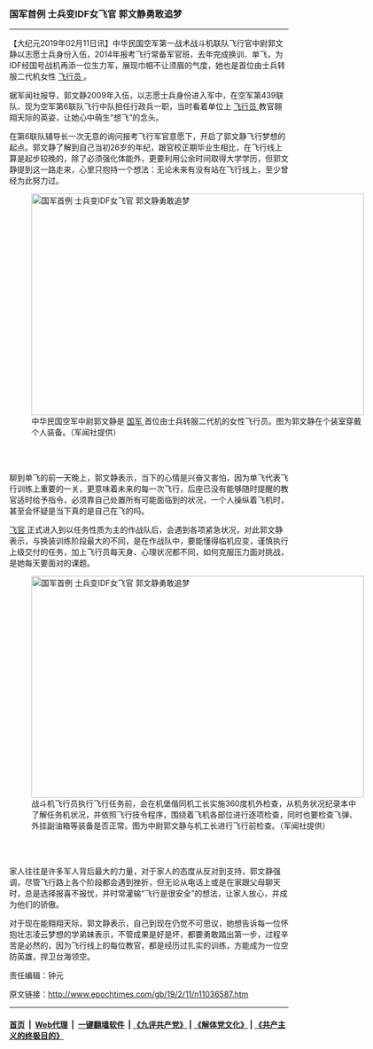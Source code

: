 ### 国军首例 士兵变IDF女飞官 郭文静勇敢追梦
------------------------

<p>
 【大纪元2019年02月11日讯】中华民国空军第一战术战斗机联队飞行官中尉郭文静以志愿士兵身份入伍，2014年报考飞行常备军官班，去年完成换训、单飞，为IDF经国号战机再添一位生力军，展现巾帼不让须眉的气度，她也是首位由士兵转服二代机女性
 <a href="http://www.epochtimes.com/gb/tag/%E9%A3%9E%E8%A1%8C%E5%91%98.html">
  飞行员
 </a>
 。
</p>
<p>
 据军闻社报导，郭文静2009年入伍，以志愿士兵身份进入军中，在空军第439联队、现为空军第6联队飞行中队担任行政兵一职，当时看着单位上
 <a href="http://www.epochtimes.com/gb/tag/%E9%A3%9E%E8%A1%8C%E5%91%98.html">
  飞行员
 </a>
 教官翱翔天际的英姿，让她心中萌生“想飞”的念头。
</p>
<p>
 在第6联队辅导长一次无意的询问报考飞行军官意愿下，开启了郭文静飞行梦想的起点。郭文静了解到自己当初26岁的年纪，跟官校正期毕业生相比，在飞行线上算是起步较晚的，除了必须强化体能外，更要利用公余时间取得大学学历，但郭文静提到这一路走来，心里只抱持一个想法：无论未来有没有站在飞行线上，至少曾经为此努力过。
</p>
<figure class="wp-caption aligncenter" id="attachment_11036623" style="width: 600px">
 <a href="http://i.epochtimes.com/assets/uploads/2019/02/1902102152572378.jpg">
  <img alt="国军首例 士兵变IDF女飞官 郭文静勇敢追梦" class="size-large wp-image-11036623" height="400" src="http://i.epochtimes.com/assets/uploads/2019/02/1902102152572378-600x400.jpg" title="国军首例 士兵变IDF女飞官 郭文静勇敢追梦" width="600"/>
 </a>
 <br/><figcaption class="wp-caption-text">
  中华民国空军中尉郭文静是
  <a href="http://www.epochtimes.com/gb/tag/%E5%9B%BD%E5%86%9B.html">
   国军
  </a>
  首位由士兵转服二代机的女性飞行员。图为郭文静在个装室穿戴个人装备。（军闻社提供）
 </figcaption><br/>
</figure><br/>
<p>
 聊到单飞的前一天晚上，郭文静表示，当下的心情是兴奋又害怕，因为单飞代表飞行训练上重要的一关，更意味着未来的每一次飞行，后座已没有能够随时提醒的教官适时给予指令，必须靠自己处置所有可能面临到的状况，一个人操纵着飞机时，甚至会怀疑是当下真的是自己在飞的吗。
</p>
<p>
 <a href="http://www.epochtimes.com/gb/tag/%E9%A3%9E%E5%AE%98.html">
  飞官
 </a>
 正式进入到以任务性质为主的作战队后，会遇到各项紧急状况，对此郭文静表示，与换装训练阶段最大的不同，是在作战队中，要能懂得临机应变，谨慎执行上级交付的任务，加上飞行员每天身、心理状况都不同，如何克服压力面对挑战，是她每天要面对的课题。
</p>
<figure class="wp-caption aligncenter" id="attachment_11036646" style="width: 600px">
 <a href="http://i.epochtimes.com/assets/uploads/2019/02/1902102204092378.jpg">
  <img alt="国军首例 士兵变IDF女飞官 郭文静勇敢追梦" class="size-large wp-image-11036646" height="400" src="http://i.epochtimes.com/assets/uploads/2019/02/1902102204092378-600x400.jpg" title="国军首例 士兵变IDF女飞官 郭文静勇敢追梦" width="600"/>
 </a>
 <br/><figcaption class="wp-caption-text">
  战斗机飞行员执行飞行任务前，会在机堡偕同机工长实施360度机外检查，从机务状况纪录本中了解任务机状况，并依照飞行技令程序，围绕着飞机各部位进行逐项检查，同时也要检查飞弹、外挂副油箱等装备是否正常。图为中尉郭文静与机工长进行飞行前检查。（军闻社提供）
 </figcaption><br/>
</figure><br/>
<p>
 家人往往是许多军人背后最大的力量，对于家人的态度从反对到支持，郭文静强调，尽管飞行路上各个阶段都会遇到挫折，但无论从电话上或是在家跟父母聊天时，总是选择报喜不报忧，并时常灌输“飞行是很安全”的想法，让家人放心，并成为他们的骄傲。
</p>
<p>
 对于现在能翱翔天际，郭文静表示，自己到现在仍觉不可思议，她想告诉每一位怀抱壮志凌云梦想的学弟妹表示，不管成果是好是坏，都要勇敢踏出第一步，过程辛苦是必然的，因为飞行线上的每位教官，都是经历过扎实的训练，方能成为一位空防英雄，捍卫台海领空。
</p>
<p>
 责任编辑：钟元
</p>

原文链接：http://www.epochtimes.com/gb/19/2/11/n11036587.htm


------------------------
#### [首页](https://github.com/gfw-breaker/banned-news/blob/master/README.md) &nbsp;|&nbsp; [Web代理](https://github.com/labour-camp/helloworld) &nbsp;|&nbsp; [一键翻墙软件](https://github.com/gfw-breaker/nogfw/blob/master/README.md) &nbsp;| [《九评共产党》](https://github.com/gfw-breaker/9ping.md/blob/master/README.md#九评之一评共产党是什么) | [《解体党文化》](https://github.com/gfw-breaker/jtdwh.md/blob/master/README.md) | [《共产主义的终极目的》](https://github.com/gfw-breaker/gczydzjmd.md/blob/master/README.md)

